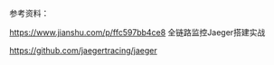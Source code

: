参考资料：

https://www.jianshu.com/p/ffc597bb4ce8  全链路监控Jaeger搭建实战

https://github.com/jaegertracing/jaeger
